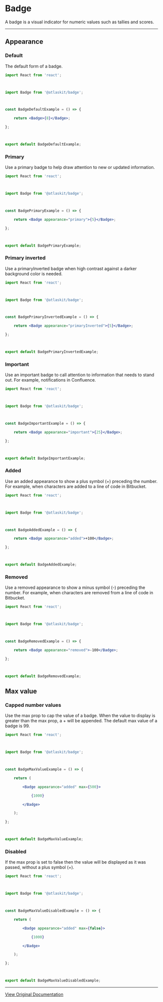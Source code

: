 # Badge

A badge is a visual indicator for numeric values such as tallies and scores.

---

## Appearance

### Default

The default form of a badge. 

```jsx
import React from 'react';



import Badge from '@atlaskit/badge';



const BadgeDefaultExample = () => {

	return <Badge>{8}</Badge>;

};



export default BadgeDefaultExample;
```

### Primary

Use a primary badge to help draw attention to new or updated information. 

```jsx
import React from 'react';



import Badge from '@atlaskit/badge';



const BadgePrimaryExample = () => {

	return <Badge appearance="primary">{5}</Badge>;

};



export default BadgePrimaryExample;
```

### Primary inverted

Use a primaryInverted badge when high contrast against a darker background color is needed. 

```jsx
import React from 'react';



import Badge from '@atlaskit/badge';



const BadgePrimaryInvertedExample = () => {

	return <Badge appearance="primaryInverted">{5}</Badge>;

};



export default BadgePrimaryInvertedExample;
```

### Important

Use an important badge to call attention to information that needs to stand out. For example, notifications in Confluence. 

```jsx
import React from 'react';



import Badge from '@atlaskit/badge';



const BadgeImportantExample = () => {

	return <Badge appearance="important">{25}</Badge>;

};



export default BadgeImportantExample;
```

### Added

Use an added appearance to show a plus symbol (+) preceding the number. For example, when characters are added to a line of code in Bitbucket. 

```jsx
import React from 'react';



import Badge from '@atlaskit/badge';



const BadgeAddedExample = () => {

	return <Badge appearance="added">+100</Badge>;

};



export default BadgeAddedExample;
```

### Removed

Use a removed appearance to show a minus symbol (-) preceding the number. For example, when characters are removed from a line of code in Bitbucket. 

```jsx
import React from 'react';



import Badge from '@atlaskit/badge';



const BadgeRemovedExample = () => {

	return <Badge appearance="removed">-100</Badge>;

};



export default BadgeRemovedExample;
```

## Max value

### Capped number values

Use the max prop to cap the value of a badge. When the value to display is greater than the max prop, a + will be appended. The default max value of a badge is 99. 

```jsx
import React from 'react';



import Badge from '@atlaskit/badge';



const BadgeMaxValueExample = () => {

	return (

		<Badge appearance="added" max={500}>

			{1000}

		</Badge>

	);

};



export default BadgeMaxValueExample;
```

### Disabled

If the max prop is set to false then the value will be displayed as it was passed, without a plus symbol (+). 

```jsx
import React from 'react';



import Badge from '@atlaskit/badge';



const BadgeMaxValueDisabledExample = () => {

	return (

		<Badge appearance="added" max={false}>

			{1000}

		</Badge>

	);

};



export default BadgeMaxValueDisabledExample;
```

---

[View Original Documentation](https://atlassian.design/components/badge/examples)
